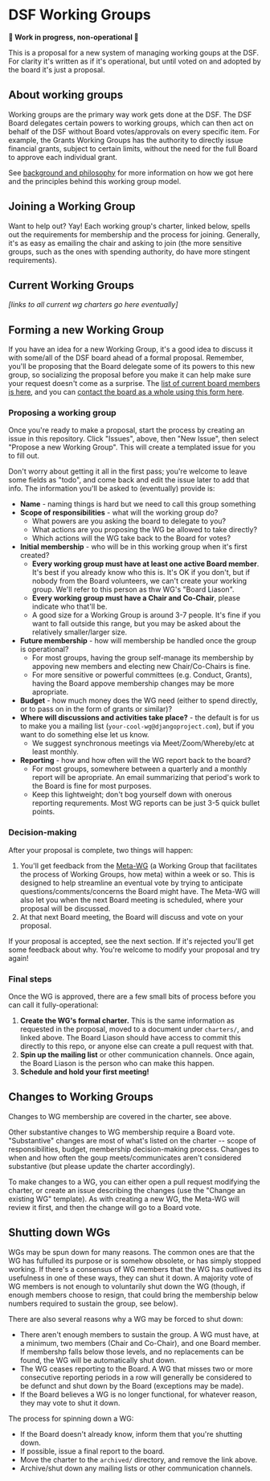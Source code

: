 # DSF Working Groups 

**🚧 Work in progress, non-operational 🚧**

This is a proposal for a new system of managing working goups at the DSF. For clarity it's written as if it's operational, but until voted on and adopted by the board it's just a proposal.

## About working groups

Working groups are the primary way work gets done at the DSF. The DSF Board delegates certain powers to working groups, which can then act on behalf of the DSF without Board votes/approvals on every specific item. For example, the Grants Working Groups has the authority to directly issue financial grants, subject to certain limits, without the need for the full Board to approve each individual grant.

See [background and philosophy](XXX) for more information on how we got here and the principles behind this working group model.

## Joining a Working Group

Want to help out? Yay! Each working group's charter, linked below, spells out the requirements for membership and the process for joining. Generally, it's as easy as emailing the chair and asking to join (the more sensitive groups, such as the ones with spending authority, do have more stingent requirements).

## Current Working Groups

*[links to all current wg charters go here eventually]*

## Forming a new Working Group

If you have an idea for a new Working Group, it's a good idea to discuss it with some/all of the DSF board ahead of a formal proposal. Remember, you'll be proposing that the Board delegate some of its powers to this new group, so socializing the proposal before you make it can help make sure your request doesn't come as a surprise. The [list of current board members is here](https://www.djangoproject.com/foundation/), and you can [contact the board as a whole using this form here](https://www.djangoproject.com/contact/foundation/).

### Proposing a working group

Once you're ready to make a proposal, start the process by creating an issue in this repository. Click "Issues", above, then "New Issue", then select "Propose a new Working Group". This will create a templated issue for you to fill out. 

Don't worry about getting it all in the first pass; you're welcome to leave some fields as "todo", and come back and edit the issue later to add that info. The information you'll be asked to (eventually) provide is:

- **Name** - naming things is hard but we need to call this group something
- **Scope of responsibilities** - what will the working group do?
  - What powers are you asking the board to delegate to you?
  - What actions are you proposing the WG be allowed to take directly?
  - Which actions will the WG take back to the Board for votes?
- **Initial membership** - who will be in this working group when it's first created?
  - **Every working group must have at least one active Board member**. It's best if you already know who this is. It's OK if you don't, but if nobody from the Board volunteers, we can't create your working group. We'll refer to this person as thw WG's "Board Liason".
  - **Every working group must have a Chair and Co-Chair**, please indicate who that'll be.
  - A good size for a Working Group is around 3-7 people. It's fine if you want to fall outside this range, but you may be asked about the relatively smaller/larger size.
- **Future membership** - how will membership be handled once the group is operational?
  - For most groups, having the group self-manage its membership by appoving new members and electing new Chair/Co-Chairs is fine.
  - For more sensitive or powerful committees (e.g. Conduct, Grants), having the Board appove membership changes may be more apropriate.
- **Budget** - how much money does the WG need (either to spend directly, or to pass on in the form of grants or similar)?
- **Where will discussions and activities take place?** - the default is for us to make you a mailing list (`your-cool-wg@djangoproject.com`), but if you want to do something else let us know.
  - We suggest synchronous meetings via Meet/Zoom/Whereby/etc at least monthly.
- **Reporting** - how and how often will the WG report back to the board?
  - For most groups, somewhere between a quarterly and a monthly report will be apropriate. An email summarizing that period's work to the Board is fine for most purposes.
  - Keep this lightweight; don't bog yourself down with onerous reporting requrements. Most WG reports can be just 3-5 quick bullet points.
  
### Decision-making
  
After your proposal is complete, two things will happen:

1. You'll get feedback from the [Meta-WG](XXX) (a Working Group that facilitates the process of Working Groups, how meta) within a week or so. This is designed to help streamline an eventual vote by trying to anticipate questions/comments/concerns the Board might have. The Meta-WG will also let you when the next Board meeting is scheduled, where your proposal will be discussed.
2. At that next Board meeting, the Board will discuss and vote on your proposal.

If your proposal is accepted, see the next section. If it's rejected you'll get some feedback about why. You're welcome to modify your proposal and try again!

### Final steps

Once the WG is approved, there are a few small bits of process before you can call it fully-operational:

1. **Create the WG's formal charter.** This is the same information as requested in the proposal, moved to a document under `charters/`, and linked above. The Board Liason should have access to commit this directly to this repo, or anyone else can create a pull request with that.
2. **Spin up the mailing list** or other communication channels. Once again, the Board Liason is the person who can make this happen.
3. **Schedule and hold your first meeting!**

## Changes to Working Groups

Changes to WG membership are covered in the charter, see above.

Other substantive changes to WG membership require a Board vote. "Substantive" changes are most of what's listed on the charter -- scope of responsibilities, budget, membership decision-making process. Changes to when and how often the goup meets/communicates aren't considered substantive (but please update the charter accordingly).

To make changes to a WG, you can either open a pull request modifying the charter, or create an issue describing the changes (use the "Change an existing WG" template). As with creating a new WG, the Meta-WG will review it first, and then the change will go to a Board vote.

## Shutting down WGs

WGs may be spun down for many reasons. The common ones are that the WG has fulfulled its purpose or is somehow obsolete, or has simply stopped working. If there's a consensus of WG members that the WG has outlived its usefulness in one of these ways, they can shut it down. A majority vote of WG members is not enough to voluntarily shut down the WG (though, if enough members choose to resign, that could bring the membership below numbers required to sustain the group, see below).

There are also several reasons why a WG may be forced to shut down:

- There aren't enough members to sustain the group. A WG must have, at a minimum, two members (Chair and Co-Chair), and one Board member. If membershp falls below those levels, and no replacements can be found, the WG will be automatically shut down. 
- The WG ceases reporting to the Board. A WG that misses two or more consecutive reporting periods in a row will generally be considered to be defunct and shut down by the Board (exceptions may be made).
- If the Board believes a WG is no longer functional, for whatever reason, they may vote to shut it down.

The process for spinning down a WG:

- If the Board doesn't already know, inform them that you're shutting down.
- If possible, issue a final report to the board.
- Move the charter to the `archived/` directory, and remove the link above.
- Archive/shut down any mailing lists or other communication channels.
